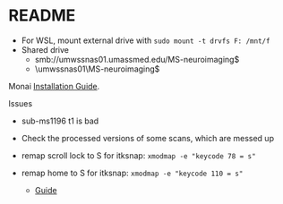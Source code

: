 # README

- For WSL, mount external drive with `sudo mount -t drvfs F: /mnt/f`
- Shared drive
  - smb://umwssnas01.umassmed.edu/MS-neuroimaging$
  - \\umwssnas01\MS-neuroimaging$

Monai [Installation Guide](https://docs.monai.io/en/stable/installation.html).

Issues

- sub-ms1196 t1 is bad
- Check the processed versions of some scans, which are messed up

- remap scroll lock to S for itksnap: `xmodmap -e "keycode 78 = s"`  
- remap home to S for itksnap: `xmodmap -e "keycode 110 = s"`
  - [Guide](https://askubuntu.com/questions/296155/how-can-i-remap-keyboard-keys)
